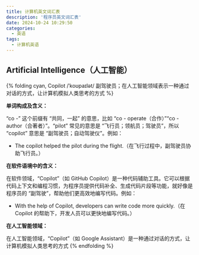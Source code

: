 ```yaml
---
title: 计算机英文词汇表
description: '程序员英文词汇表'
date: 2024-10-24 10:29:50
categories:
  - 英语
tags:
  - 计算机英语
---
```


## Artificial Intelligence（人工智能）

{% folding cyan, Copilot /ˈkoʊpaɪlət/ 副驾驶员；在人工智能领域表示一种通过对话的方式，让计算机模拟人类思考的方式 %}

**单词构成及含义：**

“co -” 这个前缀有 “共同，一起” 的意思，比如 “co - operate（合作）”“co - author（合著者）”。“pilot” 常见的意思是 “飞行员；领航员；驾驶员”，所以 “copilot” 意思是 “副驾驶员；自动驾驶仪”。例如：

- The copilot helped the pilot during the flight.（在飞行过程中，副驾驶员协助飞行员。）

**在软件语境中的含义：**

在软件领域，“Copilot”（如 GitHub Copilot）是一种代码辅助工具。它可以根据代码上下文和编程习惯，为程序员提供代码补全、生成代码片段等功能，就好像是程序员的 “副驾驶”，帮助他们更高效地编写代码。例如：

- With the help of Copilot, developers can write code more quickly.（在 Copilot 的帮助下，开发人员可以更快地编写代码。）

**在人工智能领域：**

在人工智能领域，“Copilot”（如 Google Assistant）是一种通过对话的方式，让计算机模拟人类思考的方式
{% endfolding %}
